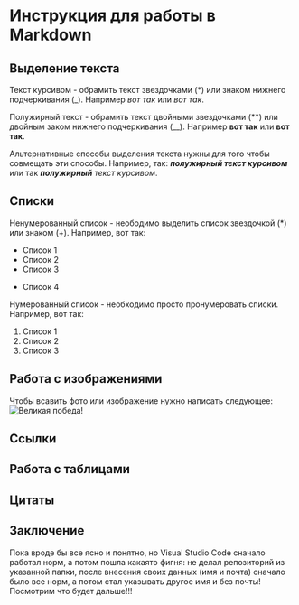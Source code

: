 # Инструкция для работы в Markdown

## Выделение текста

Текст курсивом - обрамить текст звездочками (*) или знаком нижнего подчеркивания (_). Например *вот так* или _вот так_.

Полужирный текст - обрамить текст двойными звездочками (**) или двойным заком нижнего подчеркивания (__). Например **вот так** или __вот так__.

Альтернативные способы выделения текста нужны для того чтобы совмещать эти способы. Например, так: _**полужирный текст курсивом**_ или так _**полужирный** текст курсивом_.

## Списки


Ненумерованный список - неободимо выделить список звездочкой (*) или знаком (+). Например, вот так:
* Список 1
* Список 2
* Список 3
+ Список 4

Нумерованный список - необходимо просто пронумеровать списки. Например, вот так:
1. Список 1
2. Список 2
3. Список 3

## Работа с изображениями

Чтобы всавить фото или изображение нужно написать следующее:
![Великая победа!](Pobeda.jpg)

## Ссылки




## Работа с таблицами

## Цитаты

## Заключение

Пока вроде бы все ясно и понятно, но Visual Studio Code сначало работал норм, а потом пошла какаято фигня: не делал репозиторий из указанной папки, после внесения своих данных (имя и почта) сначало было все норм, а потом стал указывать другое имя и без почты! Посмотрим что будет дальше!!!
